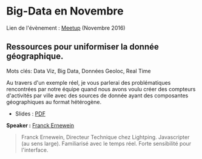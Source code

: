 # Big-Data en Novembre

Lien de l'évènement : [Meetup](https://www.meetup.com/fr-FR/Big-Data-Science-Montpellier/events/235349752/) (Novembre 2016)

## Ressources pour uniformiser la donnée géographique.

Mots clés: Data Viz, Big Data, Données Geoloc, Real Time

Au travers d'un exemple réel, je vous parlerai des problématiques rencontrées par notre équipe quand nous avons voulu créer des compteurs d'activités par ville avec des sources de donnée ayant des composantes géographiques au format hétérogène.

 * Slides : [PDF]()

**Speaker :** [Franck Ernewein](https://twitter.com/franckernewein)

>  Franck Ernewein, Directeur Technique chez Lightping. Javascripter (au sens large). Familiarisé avec le temps réel. Forte sensibilité pour l'interface.


